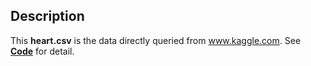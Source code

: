 ## Description

This **heart.csv** is the data directly queried from www.kaggle.com. See [**Code**](./../Code) for detail.
